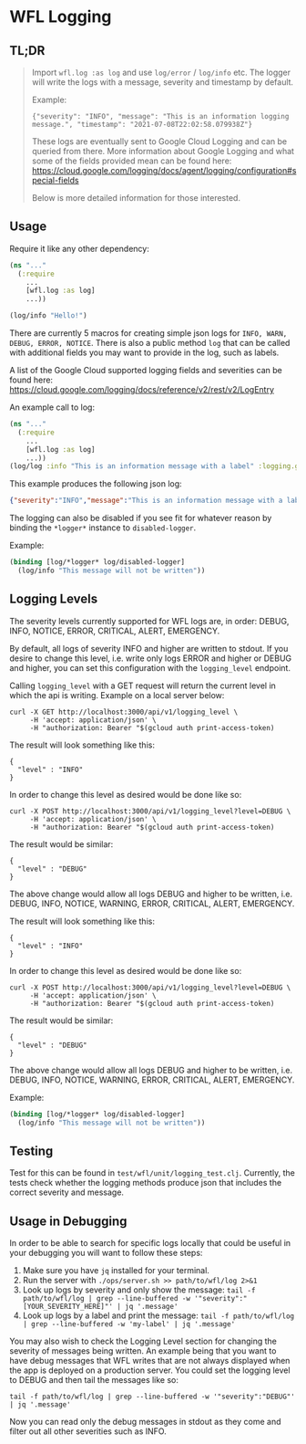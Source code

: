 # WFL Logging

## TL;DR
> Import `wfl.log :as log` and use `log/error` / `log/info` etc.
> The logger will write the logs with a message, severity and timestamp by default.
>
> Example:
>
> `{"severity": "INFO", "message": "This is an information logging message.", "timestamp": "2021-07-08T22:02:58.079938Z"}`
>
> These logs are eventually sent to Google Cloud Logging and can be queried from there.
> More information about Google Logging and what some of the fields provided mean can be found here:
> https://cloud.google.com/logging/docs/agent/logging/configuration#special-fields
>
> Below is more detailed information for those interested.

## Usage
Require it like any other dependency:
```clojure
(ns "..."
  (:require
    ...
    [wfl.log :as log]
    ...))

(log/info "Hello!")
```

There are currently 5 macros for creating simple json logs for `INFO, WARN, DEBUG, ERROR, NOTICE`. There is also
a public method `log` that can be called with additional fields you may want to provide in the log, such as
labels.

A list of the Google Cloud supported logging fields and severities can be found here:
https://cloud.google.com/logging/docs/reference/v2/rest/v2/LogEntry

An example call to log:
```clojure
(ns "..."
  (:require
    ...
    [wfl.log :as log]
    ...))
(log/log :info "This is an information message with a label" :logging.googleapis.com/labels {:my-label "label value"})
```
This example produces the following json log:
```json
{"severity":"INFO","message":"This is an information message with a label","timestamp":"2021-07-09T14:57:22.437485Z","logging.googleapis.com/labels":{"my-label":"label value"}}
```
The logging can also be disabled if you see fit for whatever reason by binding the `*logger*` instance to `disabled-logger`.

Example:
```clojure
(binding [log/*logger* log/disabled-logger]
  (log/info "This message will not be written"))
```

## Logging Levels
The severity levels currently supported for WFL logs are, in order: DEBUG, INFO, NOTICE, ERROR, CRITICAL, ALERT, EMERGENCY.

By default, all logs of severity INFO and higher are written to stdout. If you desire to change this level, i.e. write only logs ERROR and higher or DEBUG and higher, you can set this configuration with the `logging_level` endpoint.

Calling `logging_level` with a GET request will return the current level in which the api is writing. Example on a local server below:

```
curl -X GET http://localhost:3000/api/v1/logging_level \
     -H 'accept: application/json' \
     -H "authorization: Bearer "$(gcloud auth print-access-token)
```

The result will look something like this:
```
{
  "level" : "INFO"
}
```

In order to change this level as desired would be done like so:
```
curl -X POST http://localhost:3000/api/v1/logging_level?level=DEBUG \
     -H 'accept: application/json' \
     -H "authorization: Bearer "$(gcloud auth print-access-token)
```

The result would be similar:
```
{
  "level" : "DEBUG"
}
```

The above change would allow all logs DEBUG and higher to be written, i.e. DEBUG, INFO, NOTICE,
WARNING, ERROR, CRITICAL, ALERT, EMERGENCY.

The result will look something like this:
```
{
  "level" : "INFO"
}
```

In order to change this level as desired would be done like so:
```
curl -X POST http://localhost:3000/api/v1/logging_level?level=DEBUG \
     -H 'accept: application/json' \
     -H "authorization: Bearer "$(gcloud auth print-access-token)
```

The result would be similar:
```
{
  "level" : "DEBUG"
}
```

The above change would allow all logs DEBUG and higher to be written, i.e. DEBUG, INFO, NOTICE,
WARNING, ERROR, CRITICAL, ALERT, EMERGENCY.

Example:
```clojure
(binding [log/*logger* log/disabled-logger]
  (log/info "This message will not be written"))
```
## Testing
Test for this can be found in `test/wfl/unit/logging_test.clj`. Currently, the tests check whether the logging methods
produce json that includes the correct severity and message.

## Usage in Debugging
In order to be able to search for specific logs locally that could be useful in your debugging you will want to follow these steps:

1. Make sure you have `jq` installed for your terminal.
2. Run the server with `./ops/server.sh >> path/to/wfl/log 2>&1`
3. Look up logs by severity and only show the message: `tail -f path/to/wfl/log | grep --line-buffered -w '"severity":"[YOUR_SEVERITY_HERE]"' | jq '.message'`
4. Look up logs by a label and print the message: `tail -f path/to/wfl/log | grep --line-buffered -w 'my-label' | jq '.message'`

You may also wish to check the Logging Level section for changing the severity of messages being written. An example being that you want to have debug messages that WFL writes that are not always displayed when the app is deployed on a production server. You could set the logging level to DEBUG and then tail the messages like so:

`tail -f path/to/wfl/log | grep --line-buffered -w '"severity":"DEBUG"' | jq '.message'`

Now you can read only the debug messages in stdout as they come and filter out all other severities such as INFO.
